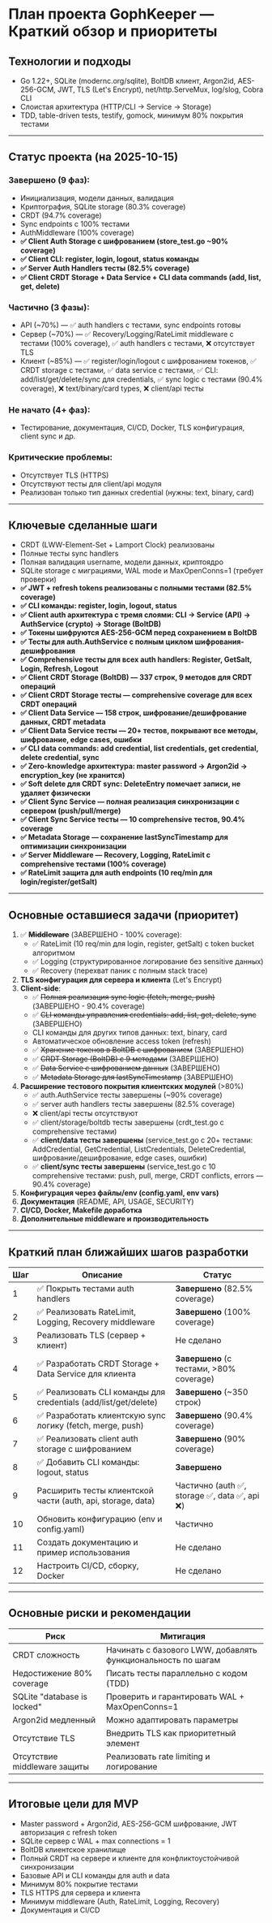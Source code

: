 # План проекта GophKeeper — Краткий обзор и приоритеты

## Технологии и подходы
- Go 1.22+, SQLite (modernc.org/sqlite), BoltDB клиент, Argon2id, AES-256-GCM, JWT, TLS (Let's Encrypt), net/http.ServeMux, log/slog, Cobra CLI
- Слоистая архитектура (HTTP/CLI → Service → Storage)
- TDD, table-driven tests, testify, gomock, минимум 80% покрытия тестами

---

## Статус проекта (на 2025-10-15)

### Завершено (9 фаз):
- Инициализация, модели данных, валидация
- Криптография, SQLite storage (80.3% coverage)
- CRDT (94.7% coverage)
- Sync endpoints с 100% тестами
- AuthMiddleware (100% coverage)
- **✅ Client Auth Storage с шифрованием (store_test.go ~90% coverage)**
- **✅ Client CLI: register, login, logout, status команды**
- **✅ Server Auth Handlers тесты (82.5% coverage)**
- **✅ Client CRDT Storage + Data Service + CLI data commands (add, list, get, delete)**

### Частично (3 фазы):
- API (~70%) — ✅ auth handlers с тестами, sync endpoints готовы
- Сервер (~70%) — ✅ Recovery/Logging/RateLimit middleware с тестами (100% coverage), ✅ auth handlers с тестами, ❌ отсутствует TLS
- Клиент (~85%) — ✅ register/login/logout с шифрованием токенов, ✅ CRDT storage с тестами, ✅ data service с тестами, ✅ CLI: add/list/get/delete/sync для credentials, ✅ sync logic с тестами (90.4% coverage), ❌ text/binary/card types, ❌ client/api тесты

### Не начато (4+ фаз):
- Тестирование, документация, CI/CD, Docker, TLS конфигурация, client sync и др.

### Критические проблемы:
- Отсутствует TLS (HTTPS)
- Отсутствуют тесты для client/api модуля
- Реализован только тип данных credential (нужны: text, binary, card)

---

## Ключевые сделанные шаги
- CRDT (LWW-Element-Set + Lamport Clock) реализованы
- Полные тесты sync handlers
- Полная валидация username, модели данных, криптоядро
- SQLite storage с миграциями, WAL mode и MaxOpenConns=1 (требует проверки)
- **✅ JWT + refresh tokens реализованы с полными тестами (82.5% coverage)**
- **✅ CLI команды: register, login, logout, status**
- **✅ Client auth архитектура с тремя слоями: CLI → Service (API) → AuthService (crypto) → Storage (BoltDB)**
- **✅ Токены шифруются AES-256-GCM перед сохранением в BoltDB**
- **✅ Тесты для auth.AuthService с полным циклом шифрования-дешифрования**
- **✅ Comprehensive тесты для всех auth handlers: Register, GetSalt, Login, Refresh, Logout**
- **✅ Client CRDT Storage (BoltDB) — 337 строк, 9 методов для CRDT операций**
- **✅ Client CRDT Storage тесты — comprehensive coverage для всех CRDT операций**
- **✅ Client Data Service — 158 строк, шифрование/дешифрование данных, CRDT metadata**
- **✅ Client Data Service тесты — 20+ тестов, покрывают все методы, шифрование, edge cases, ошибки**
- **✅ CLI data commands: add credential, list credentials, get credential, delete credential, sync**
- **✅ Zero-knowledge архитектура: master password → Argon2id → encryption_key (не хранится)**
- **✅ Soft delete для CRDT sync: DeleteEntry помечает записи, не удаляет физически**
- **✅ Client Sync Service — полная реализация синхронизации с сервером (push/pull/merge)**
- **✅ Client Sync Service тесты — 10 comprehensive тестов, 90.4% coverage**
- **✅ Metadata Storage — сохранение lastSyncTimestamp для оптимизации синхронизации**
- **✅ Server Middleware — Recovery, Logging, RateLimit с comprehensive тестами (100% coverage)**
- **✅ RateLimit защита для auth endpoints (10 req/min для login/register/getSalt)**

---

## Основные оставшиеся задачи (приоритет)

1. ✅ ~~**Middleware**~~ (ЗАВЕРШЕНО - 100% coverage):
   - ✅ RateLimit (10 req/min для login, register, getSalt) с token bucket алгоритмом
   - ✅ Logging (структурированное логирование без sensitive данных)
   - ✅ Recovery (перехват паник с полным stack trace)
2. **TLS конфигурация для сервера и клиента** (Let's Encrypt)
3. **Client-side**:
   - ✅ ~~Полная реализация sync logic (fetch, merge, push)~~ (ЗАВЕРШЕНО - 90.4% coverage)
   - ✅ ~~CLI команды управления credentials: add, list, get, delete, sync~~ (ЗАВЕРШЕНО)
   - CLI команды для других типов данных: text, binary, card
   - Автоматическое обновление access token (refresh)
   - ✅ ~~Хранение токенов в BoltDB с шифрованием~~ (ЗАВЕРШЕНО)
   - ✅ ~~CRDT Storage (BoltDB) с 9 методами~~ (ЗАВЕРШЕНО)
   - ✅ ~~Data Service с шифрованием данных~~ (ЗАВЕРШЕНО)
   - ✅ ~~Metadata Storage для lastSyncTimestamp~~ (ЗАВЕРШЕНО)
4. **Расширение тестового покрытия клиентских модулей** (>80%)
   - ✅ auth.AuthService тесты завершены (~90% coverage)
   - ✅ server auth handlers тесты завершены (82.5% coverage)
   - ❌ client/api тесты отсутствуют
   - ✅ client/storage/boltdb тесты завершены (crdt_test.go с comprehensive тестами)
   - ✅ **client/data тесты завершены** (service_test.go с 20+ тестами: AddCredential, GetCredential, ListCredentials, DeleteCredential, шифрование/дешифрование, edge cases, ошибки)
   - ✅ **client/sync тесты завершены** (service_test.go с 10 comprehensive тестами: push, pull, merge, CRDT conflicts, errors — 90.4% coverage)
5. **Конфигурация через файлы/env (config.yaml, env vars)**
6. **Документация** (README, API, USAGE, SECURITY)
7. **CI/CD, Docker, Makefile доработка**
8. **Дополнительные middleware и производительность**

---

## Краткий план ближайших шагов разработки

| Шаг | Описание | Статус |
|------|-----------|--------|
| 1 | ✅ Покрыть тестами auth handlers | **Завершено** (82.5% coverage) |
| 2 | ✅ Реализовать RateLimit, Logging, Recovery middleware | **Завершено** (100% coverage) |
| 3 | Реализовать TLS (сервер + клиент) | Не сделано |
| 4 | ✅ Разработать CRDT Storage + Data Service для клиента | **Завершено** (с тестами, >80% coverage) |
| 5 | ✅ Реализовать CLI команды для credentials (add/list/get/delete) | **Завершено** (~350 строк) |
| 6 | ✅ Разработать клиентскую sync логику (fetch, merge, push) | **Завершено** (90.4% coverage) |
| 7 | ✅ Реализовать client auth storage с шифрованием | **Завершено** (90% coverage) |
| 8 | ✅ Добавить CLI команды: logout, status | **Завершено** |
| 9 | Расширить тесты клиентской части (auth, api, storage, data) | Частично (auth ✅, storage ✅, data ✅, api ❌) |
| 10 | Обновить конфигурацию (env и config.yaml) | Частично |
| 11 | Создать документацию и пример использования | Не сделано |
| 12 | Настроить CI/CD, сборку, Docker | Не сделано |

---

## Основные риски и рекомендации

| Риск | Митигация |
|-------|-----------|
| CRDT сложность | Начинать с базового LWW, добавлять функциональность по шагам |
| Недостижение 80% coverage | Писать тесты параллельно с кодом (TDD) |
| SQLite "database is locked" | Проверить и гарантировать WAL + MaxOpenConns=1 |
| Argon2id медленный | Можно адаптировать параметры |
| Отсутствие TLS | Внедрить TLS как приоритетный элемент |
| Отсутствие middleware защиты | Реализовать rate limiting и логирование |

---

## Итоговые цели для MVP

- Master password + Argon2id, AES-256-GCM шифрование, JWT авторизация с refresh token
- SQLite сервер с WAL + max connections = 1
- BoltDB клиентское хранилище
- Полный CRDT на сервере и клиенте для конфликтоустойчивой синхронизации
- Базовые API и CLI команды для auth и data
- Минимум 80% покрытие тестами
- TLS HTTPS для сервера и клиента
- Минимум middleware (Auth, RateLimit, Logging, Recovery)
- Документация и CI/CD
